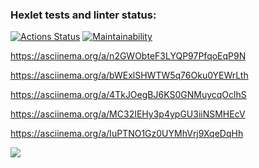 ### Hexlet tests and linter status:
[![Actions Status](https://github.com/braimm/python-project-49/actions/workflows/hexlet-check.yml/badge.svg)](https://github.com/braimm/python-project-49/actions)
[![Maintainability](https://api.codeclimate.com/v1/badges/1a07882a81ba9400bf61/maintainability)](https://codeclimate.com/github/braimm/python-project-49/maintainability)

https://asciinema.org/a/n2GWObteF3LYQP97PfqoEqP9N

https://asciinema.org/a/bWExlSHWTW5q76Oku0YEWrLth

https://asciinema.org/a/4TkJOegBJ6KS0GNMuycqOclhS

https://asciinema.org/a/MC32IEHy3p4ypGU3iiNSMHEcV

https://asciinema.org/a/IuPTNO1Gz0UYMhVrj9XqeDqHh

<a href="https://asciinema.org/a/n2GWObteF3LYQP97PfqoEqP9N" target="_blank"><img src="https://asciinema.org/a/n2GWObteF3LYQP97PfqoEqP9N.svg" /></a>
